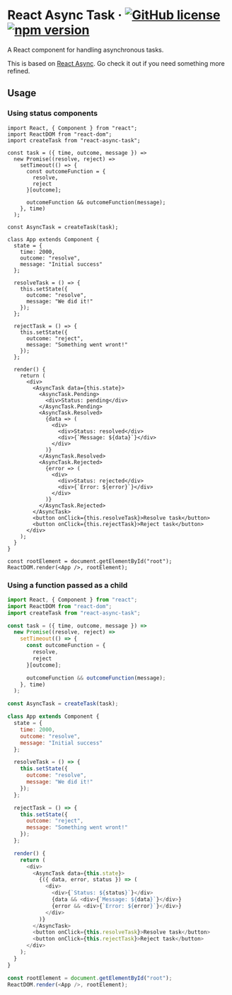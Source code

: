 # React Async Task &middot; [![GitHub license](https://img.shields.io/badge/license-MIT-blue.svg)](https://github.com/czajkowski/react-async-task/blob/master/LICENSE) [![npm version](https://img.shields.io/npm/v/react-async-task.svg?style=flat)](https://www.npmjs.com/package/react-async-task)

A React component for handling asynchronous tasks.

This is based on [React Async](https://github.com/ghengeveld/react-async). Go check it out if you need something more refined.

## Usage

### Using status components

```javasctipt
import React, { Component } from "react";
import ReactDOM from "react-dom";
import createTask from "react-async-task";

const task = ({ time, outcome, message }) =>
  new Promise((resolve, reject) =>
    setTimeout(() => {
      const outcomeFunction = {
        resolve,
        reject
      }[outcome];

      outcomeFunction && outcomeFunction(message);
    }, time)
  );

const AsyncTask = createTask(task);

class App extends Component {
  state = {
    time: 2000,
    outcome: "resolve",
    message: "Initial success"
  };

  resolveTask = () => {
    this.setState({
      outcome: "resolve",
      message: "We did it!"
    });
  };

  rejectTask = () => {
    this.setState({
      outcome: "reject",
      message: "Something went wront!"
    });
  };

  render() {
    return (
      <div>
        <AsyncTask data={this.state}>
          <AsyncTask.Pending>
            <div>Status: pending</div>
          </AsyncTask.Pending>
          <AsyncTask.Resolved>
            {data => (
              <div>
                <div>Status: resolved</div>
                <div>{`Message: ${data}`}</div>
              </div>
            )}
          </AsyncTask.Resolved>
          <AsyncTask.Rejected>
            {error => (
              <div>
                <div>Status: rejected</div>
                <div>{`Error: ${error}`}</div>
              </div>
            )}
          </AsyncTask.Rejected>
        </AsyncTask>
        <button onClick={this.resolveTask}>Resolve task</button>
        <button onClick={this.rejectTask}>Reject task</button>
      </div>
    );
  }
}

const rootElement = document.getElementById("root");
ReactDOM.render(<App />, rootElement);
```

### Using a function passed as a child

```javascript
import React, { Component } from "react";
import ReactDOM from "react-dom";
import createTask from "react-async-task";

const task = ({ time, outcome, message }) =>
  new Promise((resolve, reject) =>
    setTimeout(() => {
      const outcomeFunction = {
        resolve,
        reject
      }[outcome];

      outcomeFunction && outcomeFunction(message);
    }, time)
  );

const AsyncTask = createTask(task);

class App extends Component {
  state = {
    time: 2000,
    outcome: "resolve",
    message: "Initial success"
  };

  resolveTask = () => {
    this.setState({
      outcome: "resolve",
      message: "We did it!"
    });
  };

  rejectTask = () => {
    this.setState({
      outcome: "reject",
      message: "Something went wront!"
    });
  };

  render() {
    return (
      <div>
        <AsyncTask data={this.state}>
          {({ data, error, status }) => (
            <div>
              <div>{`Status: ${status}`}</div>
              {data && <div>{`Message: ${data}`}</div>}
              {error && <div>{`Error: ${error}`}</div>}
            </div>
          )}
        </AsyncTask>
        <button onClick={this.resolveTask}>Resolve task</button>
        <button onClick={this.rejectTask}>Reject task</button>
      </div>
    );
  }
}

const rootElement = document.getElementById("root");
ReactDOM.render(<App />, rootElement);
```